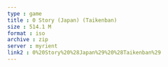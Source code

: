 ```yaml
---
type : game
title : 0 Story (Japan) (Taikenban)
size : 514.1 M
format : iso
archive : zip
server : myrient
link2 : 0%20Story%20%28Japan%29%20%28Taikenban%29
---
```

